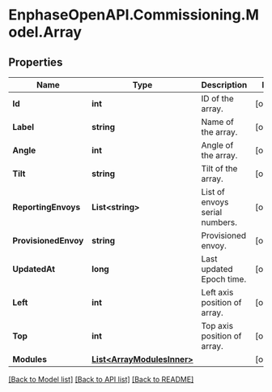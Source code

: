# EnphaseOpenAPI.Commissioning.Model.Array

## Properties

Name | Type | Description | Notes
------------ | ------------- | ------------- | -------------
**Id** | **int** | ID of the array. | [optional] 
**Label** | **string** | Name of the array. | [optional] 
**Angle** | **int** | Angle of the array. | [optional] 
**Tilt** | **string** | Tilt of the array. | [optional] 
**ReportingEnvoys** | **List&lt;string&gt;** | List of envoys serial numbers. | [optional] 
**ProvisionedEnvoy** | **string** | Provisioned envoy. | [optional] 
**UpdatedAt** | **long** | Last updated Epoch time. | [optional] 
**Left** | **int** | Left axis position of array. | [optional] 
**Top** | **int** | Top axis position of array. | [optional] 
**Modules** | [**List&lt;ArrayModulesInner&gt;**](ArrayModulesInner.md) |  | [optional] 

[[Back to Model list]](../README.md#documentation-for-models) [[Back to API list]](../README.md#documentation-for-api-endpoints) [[Back to README]](../README.md)

